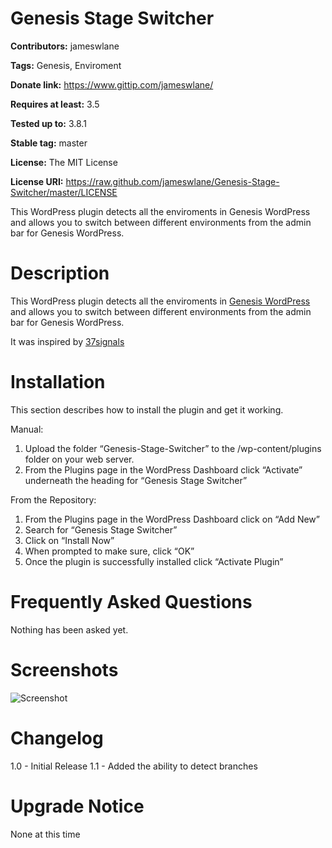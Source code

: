 Genesis Stage Switcher
===
**Contributors:** jameswlane

**Tags:** Genesis, Enviroment

**Donate link:** https://www.gittip.com/jameswlane/

**Requires at least:** 3.5

**Tested up to:** 3.8.1

**Stable tag:** master

**License:** The MIT License

**License URI:** https://raw.github.com/jameswlane/Genesis-Stage-Switcher/master/LICENSE

This WordPress plugin detects all the enviroments in Genesis WordPress and allows you to switch between different environments from the admin bar for Genesis WordPress.

Description
===
This WordPress plugin detects all the enviroments in [Genesis WordPress]( https://github.com/genesis/wordpress ) and allows you to switch between different environments from the admin bar for Genesis WordPress.

It was inspired by [37signals](http://37signals.com/svn/posts/3535-beyond-the-default-rails-environments)

Installation
===
This section describes how to install the plugin and get it working.

Manual:

1. Upload the folder “Genesis-Stage-Switcher” to the /wp-content/plugins folder on your web server.
2. From the Plugins page in the WordPress Dashboard click “Activate” underneath the heading for “Genesis Stage Switcher”

From the Repository:

1. From the Plugins page in the WordPress Dashboard click on “Add New”
2. Search for “Genesis Stage Switcher”
3. Click on “Install Now”
4. When prompted to make sure, click “OK”
5. Once the plugin is successfully installed click “Activate Plugin”

Frequently Asked Questions
===
Nothing has been asked yet.

Screenshots
===
![Screenshot](https://raw.github.com/jameswlane/Genesis-Stage-Switcher/master/image.png)

Changelog
===
1.0 - Initial Release
1.1 - Added the ability to detect branches

Upgrade Notice
===
None at this time
